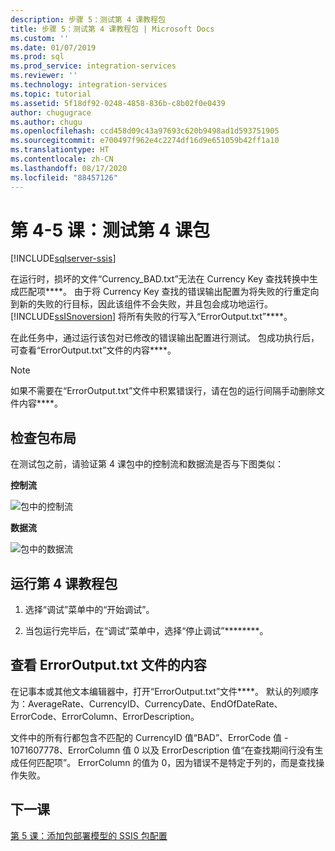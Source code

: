 ```yaml
---
description: 步骤 5：测试第 4 课教程包
title: 步骤 5：测试第 4 课教程包 | Microsoft Docs
ms.custom: ''
ms.date: 01/07/2019
ms.prod: sql
ms.prod_service: integration-services
ms.reviewer: ''
ms.technology: integration-services
ms.topic: tutorial
ms.assetid: 5f18df92-0248-4858-836b-c8b02f0e0439
author: chugugrace
ms.author: chugu
ms.openlocfilehash: ccd458d09c43a97693c620b9498ad1d593751905
ms.sourcegitcommit: e700497f962e4c2274df16d9e651059b42ff1a10
ms.translationtype: HT
ms.contentlocale: zh-CN
ms.lasthandoff: 08/17/2020
ms.locfileid: "88457126"
---
```

# <a name="lesson-4-5-test-the-lesson-4-package"></a>第 4-5 课：测试第 4 课包

[!INCLUDE[sqlserver-ssis](../includes/applies-to-version/sqlserver-ssis.md)]



在运行时，损坏的文件“Currency_BAD.txt”无法在 Currency Key 查找转换中生成匹配项****。 由于将 Currency Key 查找的错误输出配置为将失败的行重定向到新的失败的行目标，因此该组件不会失败，并且包会成功地运行。 [!INCLUDE[ssISnoversion](../includes/ssisnoversion-md.md)] 将所有失败的行写入“ErrorOutput.txt”****。  
  
在此任务中，通过运行该包对已修改的错误输出配置进行测试。 包成功执行后，可查看“ErrorOutput.txt”文件的内容****。  
  
> [!NOTE]  
> 如果不需要在“ErrorOutput.txt”文件中积累错误行，请在包的运行间隔手动删除文件内容****。  
  
## <a name="check-the-package-layout"></a>检查包布局  
在测试包之前，请验证第 4 课包中的控制流和数据流是否与下图类似： 
  
**控制流**  
  
![包中的控制流](../integration-services/media/task4lesson2control.gif "包中的控制流")  
  
**数据流**  
  
![包中的数据流](../integration-services/media/task5lesson5data.gif "包中的数据流")  
  
## <a name="run-the-lesson-4-tutorial-package"></a>运行第 4 课教程包  
  
1.  选择“调试”菜单中的“开始调试”。  
  
2.  当包运行完毕后，在“调试”菜单中，选择“停止调试”********。  
  
## <a name="view-the-contents-of-the-erroroutputtxt-file"></a>查看 ErrorOutput.txt 文件的内容  
  
在记事本或其他文本编辑器中，打开“ErrorOutput.txt”文件****。 默认的列顺序为：AverageRate、CurrencyID、CurrencyDate、EndOfDateRate、ErrorCode、ErrorColumn、ErrorDescription。  
 
文件中的所有行都包含不匹配的 CurrencyID 值“BAD”、ErrorCode 值 - 1071607778、ErrorColumn 值 0 以及 ErrorDescription 值“在查找期间行没有生成任何匹配项”。 ErrorColumn 的值为 0，因为错误不是特定于列的，而是查找操作失败。
  
  
## <a name="next-lesson"></a>下一课
[第 5 课：添加包部署模型的 SSIS 包配置](../integration-services/lesson-5-add-ssis-package-configurations-for-the-package-deployment-model.md)  
